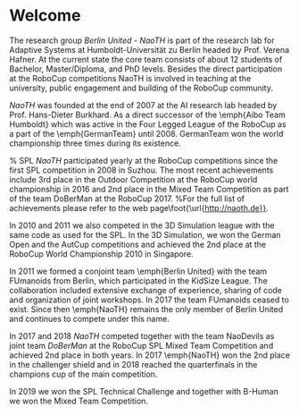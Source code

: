 # Welcome

The research group *Berlin United - NaoTH* is part of the research lab for Adaptive Systems at Humboldt-Universität zu Berlin headed by Prof. Verena Hafner. At the current state the core team consists of about 12 students of Bachelor, Master/Diploma, and PhD levels.
Besides the direct participation at the RoboCup competitions NaoTH is involved in teaching at the university, public engagement and building of the RoboCup community.

*NaoTH* was founded at the end of 2007 at the AI research lab headed by Prof. Hans-Dieter Burkhard. As a direct successor of the \emph{Aibo Team Humboldt} which was active in the Four Legged League of the RoboCup as a part of the \emph{GermanTeam} until 2008. GermanTeam won the world championship three times during its existence. 

% SPL
*NaoTH* participated yearly at the RoboCup competitions since the first SPL competition in 2008 in Suzhou.
The most recent achievements include 3rd place in the Outdoor Competition at the RoboCup world championship in 2016 and 2nd place in the Mixed Team Competition as part of the team DoBerMan at the RoboCup 2017. 
%For the full list of achievements please refer to the web page\foot{\url{http://naoth.de}}.

In 2010 and 2011 we also competed in the 3D Simulation league with the same code as used for the SPL. In the 3D Simulation, we won the German Open and the AutCup competitions and achieved the 2nd place at the
RoboCup World Championship 2010 in Singapore.

In 2011 we formed a conjoint team \emph{Berlin United} with the team FUmanoids from Berlin, which participated in the KidSize League. 
The collaboration included extensive exchange of experience, sharing of code and organization of joint workshops.
In 2017 the team FUmanoids ceased to exist. Since then \emph{NaoTH} remains the only member of Berlin United and continues to compete under this name.

In 2017 and 2018 *NaoTH* competed together with the team NaoDevils as joint team *DoBerMan* at the RoboCup SPL Mixed Team Competition and achieved 2nd place in both years. In 2017 \emph{NaoTH} won the 2nd place in the challenger shield and in 2018  reached the quarterfinals in the champions cup of the main competition.

In 2019 we won the SPL Technical Challenge and together with B-Human we won the Mixed Team Competition.
